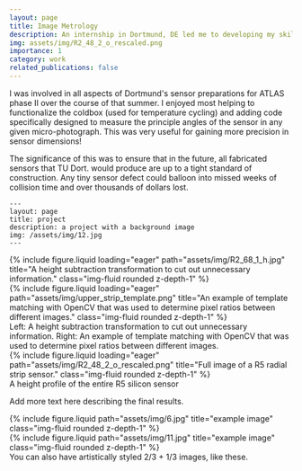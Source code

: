```yaml
---
layout: page
title: Image Metrology
description: An internship in Dortmund, DE led me to developing my skills in image metrology and software engineering. My most intensive project in coding, the support I received from my supervisors helped me increase the resolution and detection capabilities of their software near tenfold.
img: assets/img/R2_48_2_o_rescaled.png
importance: 1
category: work
related_publications: false
---
```


I was involved in all aspects of Dortmund's sensor preparations for ATLAS phase II over the course of that summer. I enjoyed most helping to functionalize the coldbox (used for temperature cycling) and adding code specifically designed to measure the principle angles of the sensor in any given micro-photograph. This was very useful for gaining more precision in sensor dimensions!

The significance of this was to ensure that in the future, all fabricated sensors that TU Dort. would produce are up to a tight standard of construction. Any tiny sensor defect could balloon into missed weeks of collision time and over thousands of dollars lost.

    ---
    layout: page
    title: project
    description: a project with a background image
    img: /assets/img/12.jpg
    ---

<div class="row">
    <div class="col-sm mt-3 mt-md-0">
        {% include figure.liquid loading="eager" path="assets/img/R2_68_1_h.jpg" title="A height subtraction transformation to cut out unnecessary information." class="img-fluid rounded z-depth-1" %}
    </div>
    <div class="col-sm mt-3 mt-md-0">
        {% include figure.liquid loading="eager" path="assets/img/upper_strip_template.png" title="An example of template matching with OpenCV that was used to determine pixel ratios between different images." class="img-fluid rounded z-depth-1" %}
    </div>
</div>
<div class="caption">
    Left: A height subtraction transformation to cut out unnecessary information. Right: An example of template matching with OpenCV that was used to determine pixel ratios between different images.
</div>
<div class="row">
    <div class="col-sm mt-3 mt-md-0">
        {% include figure.liquid loading="eager" path="assets/img/R2_48_2_o_rescaled.png" title="Full image of a R5 radial strip sensor." class="img-fluid rounded z-depth-1" %}
    </div>
</div>
<div class="caption">
    A height profile of the entire R5 silicon sensor
</div>

Add more text here describing the final results.

<div class="row justify-content-sm-center">
    <div class="col-sm-8 mt-3 mt-md-0">
        {% include figure.liquid path="assets/img/6.jpg" title="example image" class="img-fluid rounded z-depth-1" %}
    </div>
    <div class="col-sm-4 mt-3 mt-md-0">
        {% include figure.liquid path="assets/img/11.jpg" title="example image" class="img-fluid rounded z-depth-1" %}
    </div>
</div>
<div class="caption">
    You can also have artistically styled 2/3 + 1/3 images, like these.
</div>

